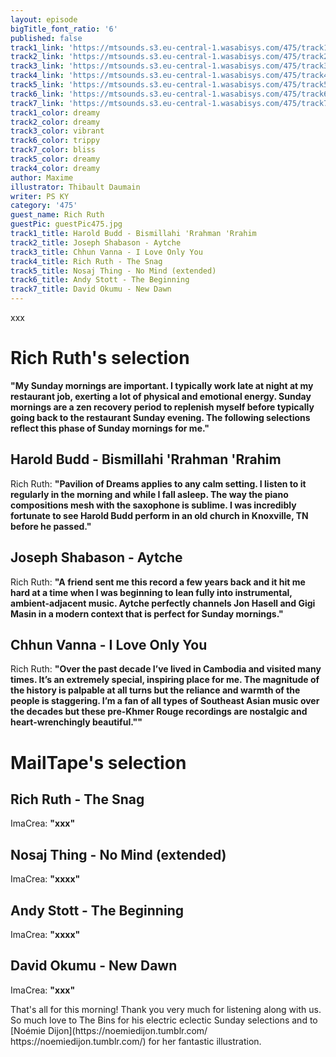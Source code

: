 ```yaml
---
layout: episode
bigTitle_font_ratio: '6'
published: false
track1_link: 'https://mtsounds.s3.eu-central-1.wasabisys.com/475/track1.mp3'
track2_link: 'https://mtsounds.s3.eu-central-1.wasabisys.com/475/track2.mp3'
track3_link: 'https://mtsounds.s3.eu-central-1.wasabisys.com/475/track3.mp3'
track4_link: 'https://mtsounds.s3.eu-central-1.wasabisys.com/475/track4.mp3'
track5_link: 'https://mtsounds.s3.eu-central-1.wasabisys.com/475/track5.mp3'
track6_link: 'https://mtsounds.s3.eu-central-1.wasabisys.com/475/track6.mp3'
track7_link: 'https://mtsounds.s3.eu-central-1.wasabisys.com/475/track7.mp3'
track1_color: dreamy
track2_color: dreamy
track3_color: vibrant
track6_color: trippy
track7_color: bliss
track5_color: dreamy
track4_color: dreamy
author: Maxime
illustrator: Thibault Daumain
writer: PS KY
category: '475'
guest_name: Rich Ruth
guestPic: guestPic475.jpg
track1_title: Harold Budd - Bismillahi 'Rrahman 'Rrahim
track2_title: Joseph Shabason - Aytche
track3_title: Chhun Vanna - I Love Only You
track4_title: Rich Ruth - The Snag
track5_title: Nosaj Thing - No Mind (extended)
track6_title: Andy Stott - The Beginning
track7_title: David Okumu - New Dawn
---
```

<p id="introduction"> xxx
</p> 

# Rich Ruth's selection

**"**My Sunday mornings are important. I typically work late at night at my restaurant job, exerting a lot of physical and emotional energy. Sunday mornings are a zen recovery period to replenish myself before typically going back to the restaurant Sunday evening. The following selections reflect this phase of Sunday mornings for me.**"**

##  Harold Budd - Bismillahi 'Rrahman 'Rrahim
Rich Ruth: **"**Pavilion of Dreams applies to any calm setting. I listen to it regularly in the morning and while I fall asleep. The way the piano compositions mesh with the saxophone is sublime. I was incredibly fortunate to see Harold Budd perform in an old church in Knoxville, TN before he passed.**"**

## Joseph Shabason - Aytche
Rich Ruth: **"**A friend sent me this record a few years back and it hit me hard at a time when I was beginning to lean fully into instrumental, ambient-adjacent music. Aytche perfectly channels Jon Hasell and Gigi Masin in a modern context that is perfect for Sunday mornings.**"**

## Chhun Vanna - I Love Only You
Rich Ruth: **"**Over the past decade I’ve lived in Cambodia and visited many times. It’s an extremely special, inspiring place for me. The magnitude of the history is palpable at all turns but the reliance and warmth of the people is staggering. I’m a fan of all types of Southeast Asian music over the decades but these pre-Khmer Rouge recordings are nostalgic and heart-wrenchingly beautiful."**"**

# MailTape's selection

## Rich Ruth - The Snag
ImaCrea: **"**xxx**"**

## Nosaj Thing - No Mind (extended)
ImaCrea: **"**xxxx**"**

## Andy Stott - The Beginning
ImaCrea: **"**xxxx**"**

## David Okumu - New Dawn
ImaCrea: **"**xxx**"**


<p id="outroduction">That's all for this morning! Thank you very much for listening along with us. So much love to The Bins for his electric eclectic Sunday selections and to [Noémie Dijon](https://noemiedijon.tumblr.com/ https://noemiedijon.tumblr.com/) for her fantastic illustration.</p>
